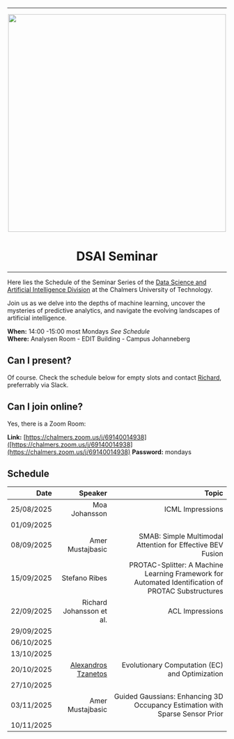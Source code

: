 
---

<div id="header" align="center", padding: 0px;>
  <img src="https://upload.wikimedia.org/wikipedia/commons/thumb/d/d4/Chalmers_wordmark.svg/1280px-Chalmers_wordmark.svg.png" width="500" />
  <h1>DSAI Seminar</h1>
</div>

---



Here lies the Schedule of the Seminar Series of the [Data Science and Artificial Intelligence Division](https://www.chalmers.se/en/departments/cse/our-research/data-science-and-ai/) at the Chalmers University of Technology.<br> 

Join us as we delve into the depths of machine learning, uncover the mysteries of predictive analytics, and navigate the evolving landscapes of artificial intelligence.

**When:** 14:00 -15:00 most Mondays *See Schedule* <br>
**Where:** Analysen Room - EDIT Building - Campus Johanneberg

## Can I present?

Of course. Check the schedule below for empty slots and contact [Richard](https://www.chalmers.se/personer/ricbec/), preferrably via Slack.

## Can I join online?

Yes, there is a Zoom Room:

**Link:** [https://chalmers.zoom.us/j/69140014938]([https://chalmers.zoom.us/j/69140014938](https://chalmers.zoom.us/j/69140014938)
**Password:** mondays


## Schedule

|       Date | Speaker | Topic|
|-----------:|--------:|------:|
| 25/08/2025 | Moa Johansson| ICML Impressions       |
| 01/09/2025 | ||
| 08/09/2025 | Amer Mustajbasic | SMAB: Simple Multimodal Attention for Effective BEV Fusion      |
| 15/09/2025 | Stefano Ribes | PROTAC-Splitter: A Machine Learning Framework for Automated Identification of PROTAC Substructures            |
| 22/09/2025 |Richard Johansson et al. | ACL Impressions|
| 29/09/2025 ||       |
| 06/10/2025 |         |       |
| 13/10/2025 |         |       |
| 20/10/2025 | [Alexandros Tzanetos](https://ju.se/personinfo.html?sign=TZAALE&lang=en) | Evolutionary Computation (EC) and Optimization |
| 27/10/2025 |   |
| 03/11/2025 | Amer Mustajbasic    | Guided Gaussians: Enhancing 3D Occupancy Estimation with Sparse Sensor Prior       |
| 10/11/2025 ||       |
